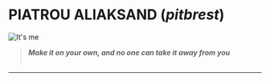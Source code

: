 # PIATROU ALIAKSAND (_pitbrest_)

![It's me](https://hhcdn.ru/photo/639444954.jpeg?t=1640117727&h=NjRVhH0ZmRTPfPt2Dsuydg "Aliaksandr Piatrou")
&nbsp;

> **_Make it on your own, and no one can take it away from you_**
> &nbsp;  
> &nbsp;

---

